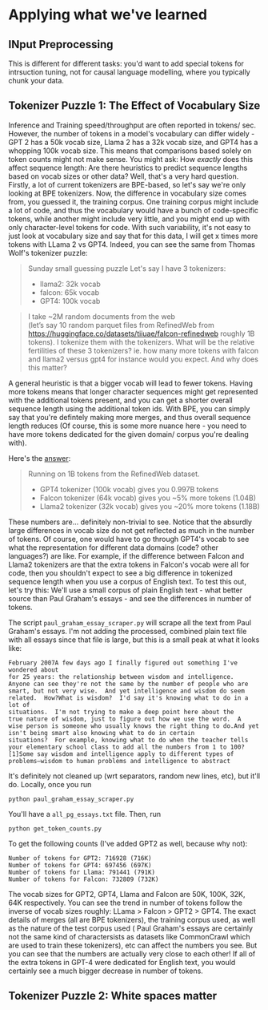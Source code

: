 # Applying what we've learned

## INput Preprocessing
This is different for different tasks: you'd want to add special tokens for intrsuction tuning, not for causal language modelling, where you typically chunk your data. 

## Tokenizer Puzzle 1: The Effect of Vocabulary Size

Inference and Training speed/throughput are often reported in tokens/ sec. However, the number of tokens in a model's vocabulary can differ widely - GPT 2 has a 50k vocab size, Llama 2 has a 32k vocab size, and GPT4 has a whopping 100k vocab size. This means that comparisons based solely on token counts might not make sense. You might ask: How _exactly_ does this affect sequence length: Are there heuristics to predict sequence lengths based on vocab sizes or other data? Well, that's a very hard question. Firstly, a lot of current tokenizers are BPE-based, so let's say we're only looking at BPE tokenizers. Now, the difference in vocabulary size comes from, you guessed it, the training corpus. One training corpus might include a lot of code, and thus the vocabulary would have a bunch of code-specific tokens, while another might include very little, and you might end up with only character-level tokens for code. With such variability, it's not easy to just look at vocabulary size and say that for this data, I will get x times more tokens with LLama 2 vs GPT4. Indeed, you can see the same from Thomas Wolf's tokenizer puzzle:

> Sunday small guessing puzzle
> Let's say I have 3 tokenizers:
> - llama2: 32k vocab
> - falcon: 65k vocab
> - GPT4: 100k vocab  

> I take ~2M random documents from the web  
> (let’s say 10 random parquet files from RefinedWeb from https://huggingface.co/datasets/tiiuae/falcon-refinedweb roughly 1B tokens). I tokenize them with the tokenizers.
> What will be the relative fertilities of these 3 tokenizers? ie. how many more tokens with falcon and llama2 versus gpt4 for instance would you expect. And why does this matter?

A general heuristic is that a bigger vocab will lead to fewer tokens. Having more tokens means that longer character sequences might get represented with the additional tokens present, and you can get a shorter overall sequence length using the additional token ids. With BPE, you can simply say that you're defintely making more merges, and thus overall sequence length reduces (Of course, this is some more nuance here - you need to have more tokens dedicated for the given domain/ corpus you're dealing with).

Here's the [answer](https://x.com/Thom_Wolf/status/1701206627859206450?s=20): 
> Running on 1B tokens from the RefinedWeb dataset. 
> - GPT4 tokenizer (100k vocab) gives you 0.997B tokens 
> - Falcon tokenizer (64k vocab) gives you ~5% more tokens (1.04B)
> - Llama2 tokenizer (32k vocab) gives you ~20% more tokens (1.18B)

These numbers are... definitely non-trivial to see. Notice that the absurdly large differences in vocab size do not get reflected as much in the number of tokens. Of course, one would have to go through GPT4's vocab to see what the representation for different data domains (code? other languages?) are like. For example, if the difference between Falcon and Llama2 tokenizers are that the extra tokens in Falcon's vocab were all for code, then you shouldn't expect to see a big difference in tokenized sequence length when you use a corpus of English text. To test this out, let's try this: We'll use a small corpus of plain English text - what better source than Paul Graham's essays - and see the differences in number of tokens. 

The script `paul_graham_essay_scraper.py` will scrape all the text from Paul Graham's essays. I'm not adding the processed, combined plain text file with all essays since that file is large, but this is a small peak at what it looks like:

```
February 2007A few days ago I finally figured out something I've wondered about
for 25 years: the relationship between wisdom and intelligence.
Anyone can see they're not the same by the number of people who are
smart, but not very wise.  And yet intelligence and wisdom do seem
related.  How?What is wisdom?  I'd say it's knowing what to do in a lot of
situations.  I'm not trying to make a deep point here about the
true nature of wisdom, just to figure out how we use the word.  A
wise person is someone who usually knows the right thing to do.And yet isn't being smart also knowing what to do in certain
situations?  For example, knowing what to do when the teacher tells
your elementary school class to add all the numbers from 1 to 100?
[1]Some say wisdom and intelligence apply to different types of
problems—wisdom to human problems and intelligence to abstract
```

It's definitely not cleaned up (wrt separators, random new lines, etc), but it'll do. Locally, once you run 
```
python paul_graham_essay_scraper.py
```
You'll have a `all_pg_essays.txt` file. Then, run

```
python get_token_counts.py
```

To get the following counts (I've added GPT2 as well, because why not):

```
Number of tokens for GPT2: 716928 (716K)
Number of tokens for GPT4: 697456 (697K)
Number of tokens for Llama: 791441 (791K)
Number of tokens for Falcon: 732809 (732K)
```
The vocab sizes for GPT2, GPT4, Llama and Falcon are 50K, 100K, 32K, 64K respectively. You can see the trend in number of tokens follow the inverse of vocab sizes roughly: LLama > Falcon > GPT2 > GPT4. The exact details of merges (all are BPE tokenizers), the training corpus used, as well as the nature of the test corpus used ( Paul Graham's essays are certainly not the same kind of charactersists as datasets like CommonCrawl which are used to train these tokenizers), etc can affect the numbers you see. But you can see that the numbers are actually very close to each other! If all of the extra tokens in GPT-4 were dedicated for English text, you would certainly see a much bigger decrease in number of tokens. 


## Tokenizer Puzzle 2: White spaces matter